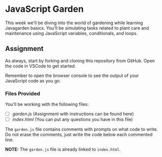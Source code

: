 # JavaScript Garden

This week we'll be diving into the world of gardening while learning Javagarden basics. You'll be simulating tasks related to plant care and maintenance using JavaScript variables, conditionals, and loops.

## Assignment

As always, start by forking and cloning this repository from GitHub. Open the code in VSCode to get started.

Remember to open the browser console to see the output of your JavaScript code as you go.

### Files Provided

You'll be working with the following files:

- [ ] *garden.js* (Assignment with instructions can be found here)
- [ ] *index.html* (You can put any questions you have in this file)

The `garden.js` file contains comments with prompts on what code to write. Do not erase the comments, just write the code below each commented line.

**NOTE:** The `garden.js` file is already linked to `index.html`.

